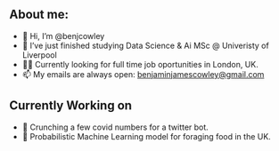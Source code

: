 ## About me:
- 👋 Hi, I’m @benjcowley
- 🌱 I’ve just finished studying Data Science & Ai MSc @ Univeristy of Liverpool
- 👨‍💻 Currently looking for full time job oportunities in London, UK.
- 📫 My emails are always open: benjaminjamescowley@gmail.com

## Currently Working on
- 🦠 Crunching a few covid numbers for a twitter bot.
- 🌿 Probabilistic Machine Learning model for foraging food in the UK.
